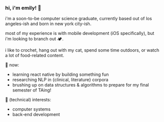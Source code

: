 ### hi, i'm emily! 👋

<!--
**em1lyw4ng/em1lyw4ng** is a ✨ _special_ ✨ repository because its `README.md` (this file) appears on your GitHub profile.

Here are some ideas to get you started:

- 🔭 I’m currently working on ...
- 🌱 I’m currently learning ...
- 👯 I’m looking to collaborate on ...
- 🤔 I’m looking for help with ...
- 💬 Ask me about ...
- 📫 How to reach me: ...
- 😄 Pronouns: ...
- ⚡ Fun fact: ...
-->
i'm a soon-to-be computer science graduate, currently based out of los angeles-ish and born in new york city-ish. 

most of my experience is with mobile development (iOS specifically), but i'm looking to branch out 🏕. 

i like to crochet, hang out with my cat, spend some time outdoors, or watch a lot of food-related content. 

🌱 now:
* learning react native by building something fun
* researching NLP in {clinical, literature} corpora
* brushing up on data structures & algorithms to prepare for my final semester of TAing!

📖 (technical) interests:
* computer systems
* back-end development


